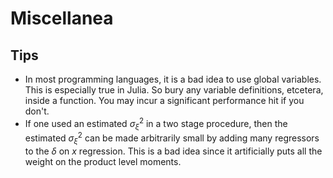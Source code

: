 # Miscellanea

## Tips

* In most programming languages, it is a bad idea to use global variables.  This is especially true in Julia.  So bury any variable definitions, etcetera, inside a function.  You may incur a significant performance hit if you don't.
* If one used an estimated $\sigma_\xi^2$ in a two stage procedure, then the estimated $\sigma_\xi^2$ can be made arbitrarily small by adding many regressors to the $\delta$ on $x$ regression.  This is a bad idea since it artificially puts all the weight on the product level moments.


